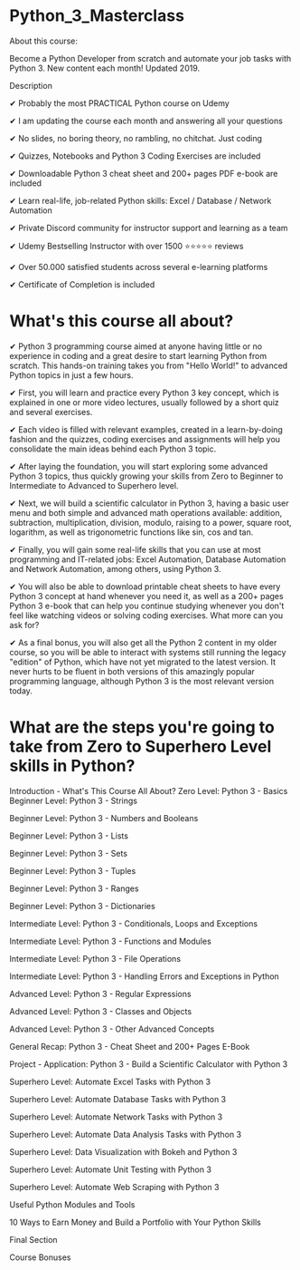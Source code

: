 # Python_3_Masterclass
About this course:

Become a Python Developer from scratch and automate your job tasks with Python 3. New content each month! Updated 2019.

Description

✔ Probably the most PRACTICAL Python course on Udemy

✔ I am updating the course each month and answering all your questions

✔ No slides, no boring theory, no rambling, no chitchat. Just coding

✔ Quizzes, Notebooks and Python 3 Coding Exercises are included

✔ Downloadable Python 3 cheat sheet and 200+ pages PDF e-book are included

✔ Learn real-life, job-related Python skills: Excel / Database / Network Automation

✔ Private Discord community for instructor support and learning as a team

✔ Udemy Bestselling Instructor with over 1500 ⭐⭐⭐⭐⭐ reviews

✔ Over 50.000 satisfied students across several e-learning platforms

✔ Certificate of Completion is included


# What's this course all about?

✔ Python 3 programming course aimed at anyone having little or no experience in coding and a great desire to start learning Python
from scratch. This hands-on training takes you from "Hello World!" to advanced Python topics in just a few hours.

✔ First, you will learn and practice every Python 3 key concept, which is explained in one or more video lectures,
usually followed by a short quiz and several exercises.

✔ Each video is filled with relevant examples, created in a learn-by-doing fashion and the quizzes,
coding exercises and assignments will help you consolidate the main ideas behind each Python 3 topic.

✔ After laying the foundation, you will start exploring some advanced Python 3 topics, thus quickly growing your skills
from Zero to Beginner to Intermediate to Advanced to Superhero level.

✔ Next, we will build a scientific calculator in Python 3, having a basic user menu and both simple and
advanced math operations available: addition, subtraction, multiplication, division, modulo, raising to a power,
square root, logarithm, as well as trigonometric functions like sin, cos and tan.

✔ Finally, you will gain some real-life skills that you can use at most programming and IT-related jobs:
Excel Automation, Database Automation and Network Automation, among others, using Python 3.

✔ You will also be able to download printable cheat sheets to have every Python 3 concept at hand whenever you need it,
as well as a 200+ pages Python 3 e-book that can help you continue studying whenever you don't feel like watching videos
or solving coding exercises. What more can you ask for?

✔ As a final bonus, you will also get all the Python 2 content in my older course, so you will be able to interact
with systems still running the legacy "edition" of Python, which have not yet migrated to the latest version.
It never hurts to be fluent in both versions of this amazingly popular programming language,
although Python 3 is the most relevant version today.

# What are the steps you're going to take from Zero to Superhero Level skills in Python?

Introduction - What's This Course All About?
Zero Level: Python 3 - Basics
Beginner Level: Python 3 - Strings

Beginner Level: Python 3 - Numbers and Booleans

Beginner Level: Python 3 - Lists

Beginner Level: Python 3 - Sets

Beginner Level: Python 3 - Tuples

Beginner Level: Python 3 - Ranges

Beginner Level: Python 3 - Dictionaries

Intermediate Level: Python 3 - Conditionals, Loops and Exceptions

Intermediate Level: Python 3 - Functions and Modules

Intermediate Level: Python 3 - File Operations

Intermediate Level: Python 3 - Handling Errors and Exceptions in Python

Advanced Level: Python 3 - Regular Expressions

Advanced Level: Python 3 - Classes and Objects

Advanced Level: Python 3 - Other Advanced Concepts

General Recap: Python 3 - Cheat Sheet and 200+ Pages E-Book

Project - Application: Python 3 - Build a Scientific Calculator with Python 3

Superhero Level: Automate Excel Tasks with Python 3

Superhero Level: Automate Database Tasks with Python 3

Superhero Level: Automate Network Tasks with Python 3

Superhero Level: Automate Data Analysis Tasks with Python 3

Superhero Level: Data Visualization with Bokeh and Python 3

Superhero Level: Automate Unit Testing with Python 3

Superhero Level: Automate Web Scraping with Python 3

Useful Python Modules and Tools

10 Ways to Earn Money and Build a Portfolio with Your Python Skills

Final Section

Course Bonuses
